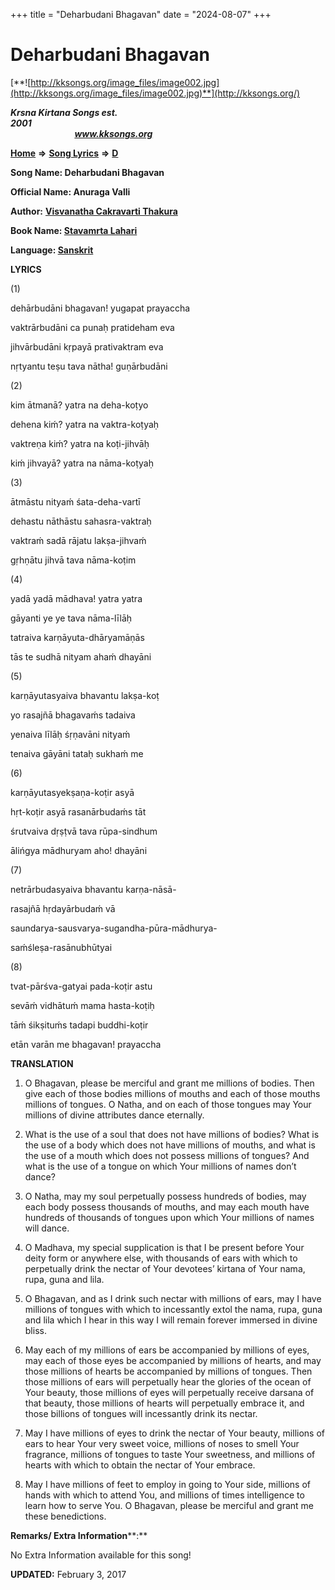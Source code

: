+++
title = "Deharbudani Bhagavan"
date = "2024-08-07"
+++

# Deharbudani Bhagavan
[**![http://kksongs.org/image_files/image002.jpg](http://kksongs.org/image_files/image002.jpg)**](http://kksongs.org/)

**_Krsna Kirtana Songs est. 2001_**                                                                                                                                                 **_www.kksongs.org_**

[**Home**](http://kksongs.org/) **⇒** [**Song Lyrics**](http://kksongs.org/lyrics.html) **⇒** [**D**](http://kksongs.org/songs/song_d.html)

**Song Name: Deharbudani Bhagavan**

**Official Name: Anuraga Valli**

**Author:** [**Visvanatha Cakravarti Thakura**](http://kksongs.org/authors/stavamrta_lahari.html)

**Book Name: [Stavamrta Lahari](http://kksongs.org/authors/literature/stavamrta_lahari.html)**

**Language: [Sanskrit](http://kksongs.org/language/list/sanskrit.html)**

**LYRICS**

(1)

dehārbudāni bhagavan! yugapat prayaccha

vaktrārbudāni ca punaḥ pratideham eva

jihvārbudāni kṛpayā prativaktram eva

nṛtyantu teṣu tava nātha! guṇārbudāni

(2)

kim ātmanā? yatra na deha-koṭyo

dehena kiḿ? yatra na vaktra-koṭyaḥ

vaktreṇa kiḿ? yatra na koṭi-jihvāḥ

kiḿ jihvayā? yatra na nāma-koṭyaḥ

(3)

ātmāstu nityaḿ śata-deha-vartī

dehastu nāthāstu sahasra-vaktraḥ

vaktraḿ sadā rājatu lakṣa-jihvaḿ

gṛhṇātu jihvā tava nāma-koṭim

(4)

yadā yadā mādhava! yatra yatra

gāyanti ye ye tava nāma-līlāḥ

tatraiva karṇāyuta-dhāryamāṇās

tās te sudhā nityam ahaḿ dhayāni

(5)

karṇāyutasyaiva bhavantu lakṣa-koṭ

yo rasajñā bhagavaḿs tadaiva

yenaiva līlāḥ śṛṇavāni nityaḿ

tenaiva gāyāni tataḥ sukhaḿ me

(6)

karṇāyutasyekṣaṇa-koṭir asyā

hṛt-koṭir asyā rasanārbudaḿs tāt

śrutvaiva dṛṣṭvā tava rūpa-sindhum

ālińgya mādhuryam aho! dhayāni

(7)

netrārbudasyaiva bhavantu karṇa-nāsā-

rasajñā hṛdayārbudaḿ vā

saundarya-sausvarya-sugandha-pūra-mādhurya-

saḿśleṣa-rasānubhūtyai

(8)

tvat-pārśva-gatyai pada-koṭir astu

sevāḿ vidhātuḿ mama hasta-koṭiḥ

tāḿ śikṣituḿs tadapi buddhi-koṭir

etān varān me bhagavan! prayaccha

**TRANSLATION**

1) O Bhagavan, please be merciful and grant me millions of bodies. Then give each of those bodies millions of mouths and each of those mouths millions of tongues. O Natha, and on each of those tongues may Your millions of divine attributes dance eternally.

2) What is the use of a soul that does not have millions of bodies? What is the use of a body which does not have millions of mouths, and what is the use of a mouth which does not possess millions of tongues? And what is the use of a tongue on which Your millions of names don’t dance?

3) O Natha, may my soul perpetually possess hundreds of bodies, may each body possess thousands of mouths, and may each mouth have hundreds of thousands of tongues upon which Your millions of names will dance.

4) O Madhava, my special supplication is that I be present before Your deity form or anywhere else, with thousands of ears with which to perpetually drink the nectar of Your devotees’ kirtana of Your nama, rupa, guna and lila.

5) O Bhagavan, and as I drink such nectar with millions of ears, may I have millions of tongues with which to incessantly extol the nama, rupa, guna and lila which I hear in this way I will remain forever immersed in divine bliss.

6) May each of my millions of ears be accompanied by millions of eyes, may each of those eyes be accompanied by millions of hearts, and may those millions of hearts be accompanied by millions of tongues. Then those millions of ears will perpetually hear the glories of the ocean of Your beauty, those millions of eyes will perpetually receive darsana of that beauty, those millions of hearts will perpetually embrace it, and those billions of tongues will incessantly drink its nectar.

7) May I have millions of eyes to drink the nectar of Your beauty, millions of ears to hear Your very sweet voice, millions of noses to smell Your fragrance, millions of tongues to taste Your sweetness, and millions of hearts with which to obtain the nectar of Your embrace.

8) May I have millions of feet to employ in going to Your side, millions of hands with which to attend You, and millions of times intelligence to learn how to serve You. O Bhagavan, please be merciful and grant me these benedictions.

**Remarks/ Extra Information****:**

No Extra Information available for this song!

**UPDATED:** February 3, 2017